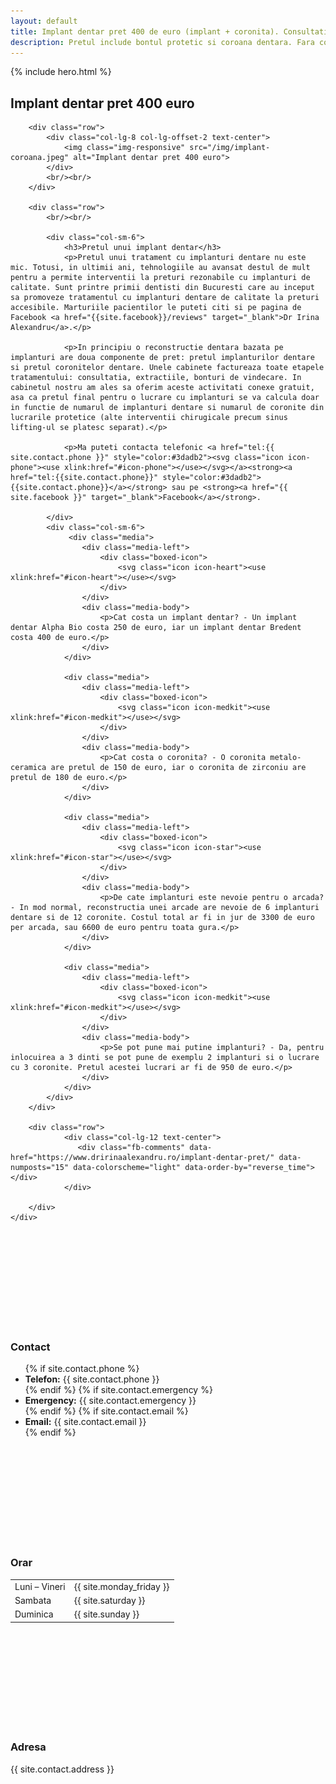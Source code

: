 ```yaml
---
layout: default
title: Implant dentar pret 400 de euro (implant + coronita). Consultatie gratuita.
description: Pretul include bontul protetic si coroana dentara. Fara costuri ascunse, extractiile si consultatia sunt incluse in pret. 
---
```


<!-- Start Hero -->

{% include hero.html %}

<!-- End Hero -->


<!-- Start About -->
<div id="oabout" class="about">
    <div class="container-fluid">
        <h2 class="section-title">Implant dentar pret 400 euro</h2>
        
        <div class="row">
            <div class="col-lg-8 col-lg-offset-2 text-center">
                <img class="img-responsive" src="/img/implant-coroana.jpeg" alt="Implant dentar pret 400 euro">
            </div>
            <br/><br/>
        </div>

        <div class="row">
            <br/><br/>

            <div class="col-sm-6">
                <h3>Pretul unui implant dentar</h3>
                <p>Pretul unui tratament cu implanturi dentare nu este mic. Totusi, in ultimii ani, tehnologiile au avansat destul de mult pentru a permite interventii la preturi rezonabile cu implanturi de calitate. Sunt printre primii dentisti din Bucuresti care au inceput sa promoveze tratamentul cu implanturi dentare de calitate la preturi accesibile. Marturiile pacientilor le puteti citi si pe pagina de Facebook <a href="{{site.facebook}}/reviews" target="_blank">Dr Irina Alexandru</a>.</p>
                
                <p>In principiu o reconstructie dentara bazata pe implanturi are doua componente de pret: pretul implanturilor dentare si pretul coronitelor dentare. Unele cabinete factureaza toate etapele tratamentului: consultatia, extractiile, bonturi de vindecare. In cabinetul nostru am ales sa oferim aceste activitati conexe gratuit, asa ca pretul final pentru o lucrare cu implanturi se va calcula doar in functie de numarul de implanturi dentare si numarul de coronite din lucrarile protetice (alte interventii chirugicale precum sinus lifting-ul se platesc separat).</p>
                
                <p>Ma puteti contacta telefonic <a href="tel:{{ site.contact.phone }}" style="color:#3dadb2"><svg class="icon icon-phone"><use xlink:href="#icon-phone"></use></svg></a><strong><a href="tel:{{site.contact.phone}}" style="color:#3dadb2">{{site.contact.phone}}</a></strong> sau pe <strong><a href="{{ site.facebook }}" target="_blank">Facebook</a></strong>.

            </div>
            <div class="col-sm-6">
                 <div class="media">
                    <div class="media-left">
                        <div class="boxed-icon">
                            <svg class="icon icon-heart"><use xlink:href="#icon-heart"></use></svg>
                        </div>
                    </div>
                    <div class="media-body">
                        <p>Cat costa un implant dentar? - Un implant dentar Alpha Bio costa 250 de euro, iar un implant dentar Bredent costa 400 de euro.</p>
                    </div>
                </div>

                <div class="media">
                    <div class="media-left">
                        <div class="boxed-icon">
                            <svg class="icon icon-medkit"><use xlink:href="#icon-medkit"></use></svg>
                        </div>
                    </div>
                    <div class="media-body">
                        <p>Cat costa o coronita? - O coronita metalo-ceramica are pretul de 150 de euro, iar o coronita de zirconiu are pretul de 180 de euro.</p>
                    </div>
                </div>
                
                <div class="media">
                    <div class="media-left">
                        <div class="boxed-icon">
                            <svg class="icon icon-star"><use xlink:href="#icon-star"></use></svg>
                        </div>
                    </div>
                    <div class="media-body">
                        <p>De cate implanturi este nevoie pentru o arcada? - In mod normal, reconstructia unei arcade are nevoie de 6 implanturi dentare si de 12 coronite. Costul total ar fi in jur de 3300 de euro per arcada, sau 6600 de euro pentru toata gura.</p>
                    </div>
                </div>
                
                <div class="media">
                    <div class="media-left">
                        <div class="boxed-icon">
                            <svg class="icon icon-medkit"><use xlink:href="#icon-medkit"></use></svg>
                        </div>
                    </div>
                    <div class="media-body">
                        <p>Se pot pune mai putine implanturi? - Da, pentru inlocuirea a 3 dinti se pot pune de exemplu 2 implanturi si o lucrare cu 3 coronite. Pretul acestei lucrari ar fi de 950 de euro.</p>
                    </div>
                </div>
            </div>
        </div>
        
        <div class="row">
                <div class="col-lg-12 text-center">
                   <div class="fb-comments" data-href="https://www.dririnaalexandru.ro/implant-dentar-pret/" data-numposts="15" data-colorscheme="light" data-order-by="reverse_time"></div>   
                </div>

        </div>
    </div>
</div>
<!-- End About -->

<!-- Start 3 columns -->
<div class="three-shade-col">
    <div class="col-sm-4">
        <svg class="icon icon-envelope-o"><use xlink:href="#icon-envelope-o"></use></svg>
        <h3>Contact</h3>
        <ul>
            {% if site.contact.phone %}<li><strong>Telefon:</strong> {{ site.contact.phone }}</li>{% endif %}
            {% if site.contact.emergency %}<li><strong>Emergency:</strong> {{ site.contact.emergency }}</li>{% endif %}
            {% if site.contact.email %}<li><strong>Email:</strong> {{ site.contact.email }}</li>{% endif %}
        </ul>
    </div>
    <div class="col-sm-4 nodisplay-mobile">
        <svg class="icon icon-clock-o"><use xlink:href="#icon-clock-o"></use></svg>
        <h3>Orar</h3>
        <table>
            <tbody>
                <tr>
                    <td>Luni – Vineri</td>
                    <td>{{ site.monday_friday }}</td>
                </tr>
                <tr>
                    <td>Sambata</td>
                    <td>{{ site.saturday }}</td>
                </tr>
                <tr>
                    <td>Duminica</td>
                    <td>{{ site.sunday }}</td>
                </tr>
            </tbody>
        </table>
    </div>
    <div class="col-sm-4 nodisplay-mobile">
        <svg class="icon icon-map-marker"><use xlink:href="#icon-map-marker"></use></svg>
        <h3>Adresa</h3>
            <p>
                {{ site.contact.address }}
            </p>
    </div>
</div>
<!-- End 3 columns -->
    
    
    
    
